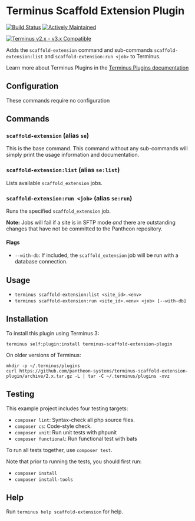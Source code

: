 # Terminus Scaffold Extension Plugin

[![Build Status](https://github.com/pantheon-systems/terminus-scaffold-extension-plugin/actions/workflows/test.yml/badge.svg)](https://github.com/pantheon-systems/terminus-scaffold-extension-plugin/actions/workflows/test.yml)
[![Actively Maintained](https://img.shields.io/badge/Pantheon-Actively_Maintained-yellow?logo=pantheon&color=FFDC28)](https://pantheon.io/docs/oss-support-levels#actively-maintained-support)

[![Terminus v2.x - v3.x Compatible](https://img.shields.io/badge/terminus-2.x%20--%203.x-green.svg)](https://github.com/pantheon-systems/terminus-scaffold-extension-plugin/tree/2.x)

Adds the `scaffold-extension` command and sub-commands `scaffold-extension:list` and `scaffold-extension:run <job>` to Terminus. 

Learn more about Terminus Plugins in the
[Terminus Plugins documentation](https://pantheon.io/docs/terminus/plugins)

## Configuration

These commands require no configuration

## Commands

### `scaffold-extension` (alias `se`)

This is the base command. This command without any sub-commands will simply print the usage information and documentation.

### `scaffold-extension:list` (alias `se:list`)

Lists available `scaffold_extension` jobs.

### `scaffold-extension:run <job>` (alias `se:run`)

Runs the specified `scaffold_extension` job.

**Note:** Jobs will fail if a site is in SFTP mode _and_ there are outstanding changes that have not be committed to the Pantheon repository.

#### Flags

* `--with-db`: If included, the `scaffold_extension` job will be run with a database connection.

## Usage
* `terminus scaffold-extension:list <site_id>.<env>`
* `terminus scaffold-extension:run <site_id>.<env> <job> [--with-db]`

## Installation

To install this plugin using Terminus 3:
```
terminus self:plugin:install terminus-scaffold-extension-plugin
```

On older versions of Terminus:
```
mkdir -p ~/.terminus/plugins
curl https://github.com/pantheon-systems/terminus-scaffold-extension-plugin/archive/2.x.tar.gz -L | tar -C ~/.terminus/plugins -xvz
```

## Testing
This example project includes four testing targets:

* `composer lint`: Syntax-check all php source files.
* `composer cs`: Code-style check.
* `composer unit`: Run unit tests with phpunit
* `composer functional`: Run functional test with bats

To run all tests together, use `composer test`.

Note that prior to running the tests, you should first run:
* `composer install`
* `composer install-tools`

## Help
Run `terminus help scaffold-extension` for help.
